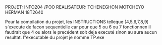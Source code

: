 ﻿
PROJET: INFO204 /POO
REALISATEUR: 
             TCHENEGHON MOTCHEYO HERMAN           18T2640
             
Pour la compilation du projet, les INSTRUCTIONS telleque (4,5,6,7,8,9) s'execute 
de facon sequentielle car pour que 5 ou 6 ou 7 fonctionnen il faudrait que 4 ou 
alors le precédent soit deja executé sinon au aura aucun resultat.
l"executable du projet je nomme TP.exe

